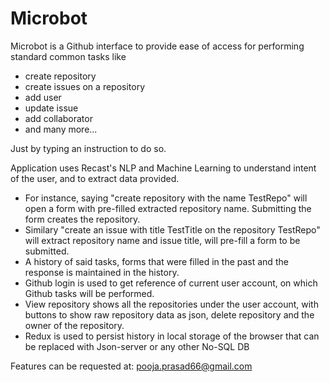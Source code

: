 # Microbot

Microbot is a Github interface to provide ease of access for performing standard common tasks like 

- create repository
- create issues on a repository
- add user 
- update issue
- add collaborator
- and many more...

Just by typing an instruction to do so.

Application uses Recast's NLP and Machine Learning to understand intent of the user, and to extract data provided.

- For instance, saying "create repository with the name TestRepo" will open a form with pre-filled extracted repository name.
Submitting the form creates the repository.
- Similary "create an issue with title TestTitle on the repository TestRepo" will extract repository name and issue title, will pre-fill a form to be submitted.
- A history of said tasks, forms that were filled in the past and the response is maintained in the history.
- Github login is used to get reference of current user account, on which Github tasks will be performed.
- View repository shows all the repositories under the user account, with buttons to show raw repository data as json, delete repository and the owner of the repository.
- Redux is used to persist history in local storage of the browser that can be replaced with Json-server or any other No-SQL DB

Features can be requested at: pooja.prasad66@gmail.com
